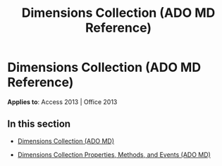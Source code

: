 ﻿---
title: Dimensions Collection (ADO MD Reference)
TOCTitle: Dimensions Collection (ADO MD)
ms:assetid: 34f1e116-2940-4ac1-aaea-9b92002cf182
ms:mtpsurl: https://msdn.microsoft.com/en-us/library/JJ249113(v=office.15)
ms:contentKeyID: 48544138
ms.date: 09/18/2015
mtps_version: v=office.15
---

# Dimensions Collection (ADO MD Reference)


**Applies to**: Access 2013 | Office 2013

## In this section

  - [Dimensions Collection (ADO MD)](dimensions-collection-ado-md.md)

  - [Dimensions Collection Properties, Methods, and Events (ADO MD)](dimensions-collection-properties-methods-and-events-ado-md.md)

